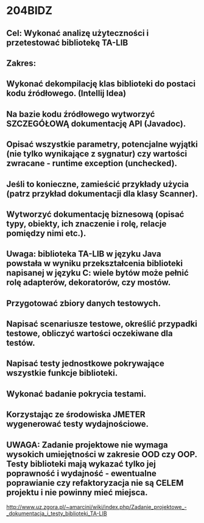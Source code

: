 # 204BIDZ
Cel: Wykonać analizę użyteczności i przetestować bibliotekę TA-LIB
------
Zakres:
------
Wykonać dekompilację klas biblioteki do postaci kodu źródłowego. (Intellij Idea)
------
Na bazie kodu źródłowego wytworzyć SZCZEGÓŁOWĄ dokumentację API (Javadoc).
------
Opisać wszystkie parametry, potencjalne wyjątki (nie tylko wynikające z sygnatur) czy wartości zwracane - runtime exception (unchecked).
------
Jeśli to konieczne, zamieścić przykłady użycia (patrz przykład dokumentacji dla klasy Scanner).
------
Wytworzyć dokumentację biznesową (opisać typy, obiekty, ich znaczenie i rolę, relacje pomiędzy nimi etc.).
------
Uwaga: biblioteka TA-LIB w języku Java powstała w wyniku przekształcenia biblioteki napisanej w języku C: wiele bytów może pełnić rolę adapterów, dekoratorów, czy mostów.
------
Przygotować zbiory danych testowych.
------
Napisać scenariusze testowe, określić przypadki testowe, obliczyć wartości oczekiwane dla testów.
------
Napisać testy jednostkowe pokrywające wszystkie funkcje biblioteki.
------
Wykonać badanie pokrycia testami.
------
Korzystając ze środowiska JMETER wygenerować testy wydajnościowe.
------
UWAGA: Zadanie projektowe nie wymaga wysokich umiejętności w zakresie OOD czy OOP. Testy biblioteki mają wykazać tylko jej poprawność i wydajność - ewentualne poprawianie czy refaktoryzacja nie są CELEM projektu i nie powinny mieć miejsca.
------
http://www.uz.zgora.pl/~amarcini/wiki/index.php/Zadanie_projektowe_-_dokumentacja_i_testy_biblioteki_TA-LIB
